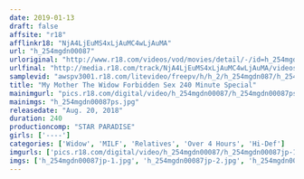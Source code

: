 ```yaml
---
date: 2019-01-13
draft: false
affsite: "r18"
afflinkr18: "NjA4LjEuMS4xLjAuMC4wLjAuMA"
url: "h_254mgdn00087"
urloriginal: "http://www.r18.com/videos/vod/movies/detail/-/id=h_254mgdn00087"
urlfinal: "http://media.r18.com/track/NjA4LjEuMS4xLjAuMC4wLjAuMA/videos/vod/movies/detail/-/id=h_254mgdn00087"
samplevid: "awspv3001.r18.com/litevideo/freepv/h/h_2/h_254mgdn087/h_254mgdn087_dmb_w.mp4"
title: "My Mother The Widow Forbidden Sex 240 Minute Special"
mainimgurl: "pics.r18.com/digital/video/h_254mgdn00087/h_254mgdn00087ps.jpg"
mainimgs: "h_254mgdn00087ps.jpg"
releasedate: "Aug. 20, 2018"
duration: 240
productioncomp: "STAR PARADISE"
girls: ['----']
categories: ['Widow', 'MILF', 'Relatives', 'Over 4 Hours', 'Hi-Def']
imgurls: ['pics.r18.com/digital/video/h_254mgdn00087/h_254mgdn00087jp-1.jpg', 'pics.r18.com/digital/video/h_254mgdn00087/h_254mgdn00087jp-2.jpg', 'pics.r18.com/digital/video/h_254mgdn00087/h_254mgdn00087jp-3.jpg', 'pics.r18.com/digital/video/h_254mgdn00087/h_254mgdn00087jp-4.jpg', 'pics.r18.com/digital/video/h_254mgdn00087/h_254mgdn00087jp-5.jpg', 'pics.r18.com/digital/video/h_254mgdn00087/h_254mgdn00087jp-6.jpg', 'pics.r18.com/digital/video/h_254mgdn00087/h_254mgdn00087jp-7.jpg', 'pics.r18.com/digital/video/h_254mgdn00087/h_254mgdn00087jp-8.jpg', 'pics.r18.com/digital/video/h_254mgdn00087/h_254mgdn00087jp-9.jpg', 'pics.r18.com/digital/video/h_254mgdn00087/h_254mgdn00087jp-10.jpg', 'pics.r18.com/digital/video/h_254mgdn00087/h_254mgdn00087jp-11.jpg', 'pics.r18.com/digital/video/h_254mgdn00087/h_254mgdn00087jp-12.jpg', 'pics.r18.com/digital/video/h_254mgdn00087/h_254mgdn00087jp-13.jpg', 'pics.r18.com/digital/video/h_254mgdn00087/h_254mgdn00087jp-14.jpg', 'pics.r18.com/digital/video/h_254mgdn00087/h_254mgdn00087jp-15.jpg', 'pics.r18.com/digital/video/h_254mgdn00087/h_254mgdn00087jp-16.jpg', 'pics.r18.com/digital/video/h_254mgdn00087/h_254mgdn00087jp-17.jpg', 'pics.r18.com/digital/video/h_254mgdn00087/h_254mgdn00087jp-18.jpg', 'pics.r18.com/digital/video/h_254mgdn00087/h_254mgdn00087jp-19.jpg', 'pics.r18.com/digital/video/h_254mgdn00087/h_254mgdn00087jp-20.jpg']
imgs: ['h_254mgdn00087jp-1.jpg', 'h_254mgdn00087jp-2.jpg', 'h_254mgdn00087jp-3.jpg', 'h_254mgdn00087jp-4.jpg', 'h_254mgdn00087jp-5.jpg', 'h_254mgdn00087jp-6.jpg', 'h_254mgdn00087jp-7.jpg', 'h_254mgdn00087jp-8.jpg', 'h_254mgdn00087jp-9.jpg', 'h_254mgdn00087jp-10.jpg', 'h_254mgdn00087jp-11.jpg', 'h_254mgdn00087jp-12.jpg', 'h_254mgdn00087jp-13.jpg', 'h_254mgdn00087jp-14.jpg', 'h_254mgdn00087jp-15.jpg', 'h_254mgdn00087jp-16.jpg', 'h_254mgdn00087jp-17.jpg', 'h_254mgdn00087jp-18.jpg', 'h_254mgdn00087jp-19.jpg', 'h_254mgdn00087jp-20.jpg']
---
```

